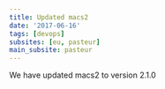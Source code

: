 ```yaml
---
title: Updated macs2
date: '2017-06-16'
tags: [devops]
subsites: [eu, pasteur]
main_subsite: pasteur
---
```


We have updated macs2 to  version 2.1.0


